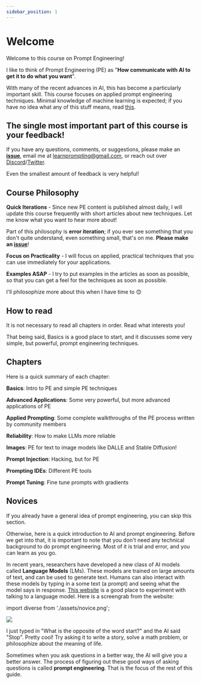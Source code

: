 ```yaml
---
sidebar_position: 1
---
```

# Welcome

Welcome to this course on Prompt Engineering! 

I like to think of Prompt Engineering (PE) as "**How communicate with AI to get it to do what you want**". 

With many of the recent advances in AI,
this has become a particularly important skill.
This course focuses on applied prompt engineering techniques. Minimal knowledge of 
machine learning is expected; if you have no idea what any of this stuff means, read [this](#novices).

## The single most important part of this course is your feedback!
If you have any questions, comments, or suggestions, please make an **[issue](https://github.com/trigaten/Learn_Prompting/issues/new/choose)**, email me at learnprompting@gmail.com, or reach out over [Discord](https://learnprompting.org/discord)/[Twitter](https://twitter.com/learn_prompting).

Even the smallest amount of feedback is very helpful!

## Course Philosophy

**Quick Iterations** - Since new PE content is published almost daily, 
I will update this course frequently with short articles about new techniques.
Let me know what you want to hear more about!

Part of this philosophy is **error iteration**; if you ever see something that you
don't quite understand, even something small, that's on me. **Please make an [issue](https://github.com/trigaten/Learn_Prompting/issues/new/choose)**!

**Focus on Practicality** - I will focus on applied, practical techniques that you can use
immediately for your applications.

**Examples ASAP** - I try to put examples in the articles as soon as possible,
so that you can get a feel for the techniques as soon as possible.

I'll philosophize more about this when I have time to 😊

## How to read

It is not necessary to read all chapters in order. Read what interests you!

That being said, Basics is a good place to start,
and it discusses some very simple, but powerful, prompt engineering techniques.

## Chapters

Here is a quick summary of each chapter:

**Basics**: Intro to PE and simple PE techniques

**Advanced Applications**: Some very powerful, but more advanced applications of PE

**Applied Prompting**: Some complete walkthroughs of the PE process written by community members

**Reliability**: How to make LLMs more reliable

**Images**: PE for text to image models like DALLE and Stable Diffusion!

**Prompt Injection**: Hacking, but for PE

**Prompting IDEs**: Different PE tools

**Prompt Tuning**: Fine tune prompts with gradients

## Novices

If you already have a general idea of prompt engineering, you can skip this section.

Otherwise, here is a quick introduction to AI and prompt engineering. Before we get into that,
it is important to note that you don't need any technical background to do prompt engineering.
Most of it is trial and error, and you can learn as you go.

In recent years, researchers have developed a new class of AI models called **Language Models** (LMs).
These models are trained on large amounts of text, and can be used to generate text. Humans can also interact
with these models by typing in a some text (a prompt) and seeing what the model says in response. 
[This website](https://beta.openai.com/playground) is a good place 
to experiment with talking to a language model. Here is a screengrab from the website:

import diverse from './assets/novice.png';

<div style={{textAlign: 'center'}}>
  <img src={diverse} style={{width: "750px"}} />
</div>

I just typed in "What is the opposite of the word start?" and the AI said "Stop". 
Pretty cool! Try asking it to write a story, solve a math problem, or philosophize about the meaning of life.

Sometimes when you ask questions in a better way, the AI will give you a better answer. 
The process of figuring out these good ways of asking questions is called **prompt engineering**.
That is the focus of the rest of this guide. 
